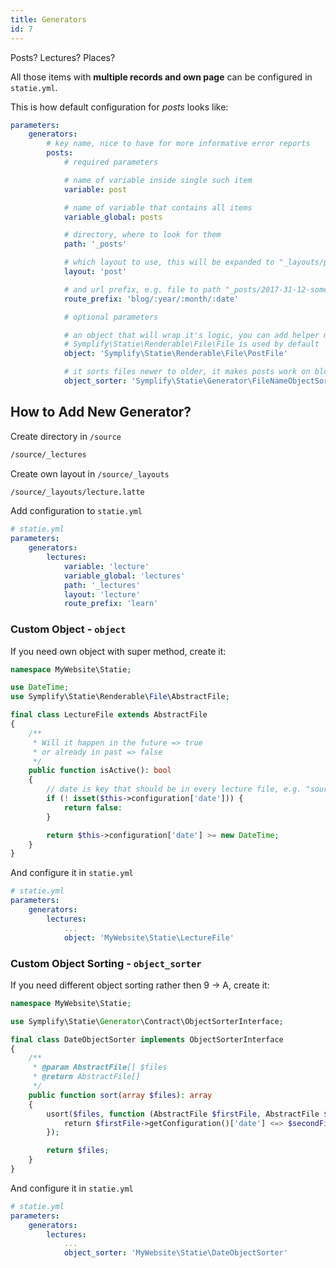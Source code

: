 ```yaml
---
title: Generators
id: 7
---
```


Posts? Lectures? Places?

All those items with **multiple records and own page** can be configured in `statie.yml`.

This is how default configuration for _posts_ looks like:

```yaml
parameters:
    generators:
        # key name, nice to have for more informative error reports
        posts:
            # required parameters

            # name of variable inside single such item
            variable: post

            # name of variable that contains all items
            variable_global: posts

            # directory, where to look for them
            path: '_posts'

            # which layout to use, this will be expanded to "_layouts/post.latte"
            layout: 'post'

            # and url prefix, e.g. file to path "_posts/2017-31-12-some-post.md" => "blog/2017/31/12/some-post"
            route_prefix: 'blog/:year/:month/:date'

            # optional parameters

            # an object that will wrap it's logic, you can add helper methods into it and use it in templates
            # Symplify\Statie\Renderable\File\File is used by default
            object: 'Symplify\Statie\Renderable\File\PostFile'

            # it sorts files newer to older, it makes posts work on blog site by default 
            object_sorter: 'Symplify\Statie\Generator\FileNameObjectSorter'
```

## How to Add New Generator?

Create directory in `/source`

```bash
/source/_lectures
```

Create own layout in `/source/_layouts`

```bash
/source/_layouts/lecture.latte
```

Add configuration to `statie.yml`

```yaml
# statie.yml
parameters:
    generators:
        lectures:
            variable: 'lecture'
            variable_global: 'lectures'
            path: '_lectures'
            layout: 'lecture'
            route_prefix: 'learn'
```

### Custom Object - `object`

If you need own object with super method, create it:

```php
namespace MyWebsite\Statie;

use DateTime;
use Symplify\Statie\Renderable\File\AbstractFile;

final class LectureFile extends AbstractFile
{
    /**
     * Will it happen in the future => true
     * or already in past => false
     */
    public function isActive(): bool
    {
        // date is key that should be in every lecture file, e.g. "source/_lectures/doctrine-orm.md"
        if (! isset($this->configuration['date'])) {
            return false:
        }

        return $this->configuration['date'] >= new DateTime;
    }
}
```

And configure it in `statie.yml`

```yaml
# statie.yml
parameters:
    generators:
        lectures:
            ...
            object: 'MyWebsite\Statie\LectureFile'
```

### Custom Object Sorting - `object_sorter`

If you need different object sorting rather then 9 → A, create it:

```php
namespace MyWebsite\Statie;

use Symplify\Statie\Generator\Contract\ObjectSorterInterface;

final class DateObjectSorter implements ObjectSorterInterface
{
    /**
     * @param AbstractFile[] $files
     * @return AbstractFile[]
     */
    public function sort(array $files): array
    {
        usort($files, function (AbstractFile $firstFile, AbstractFile $secondFile): int {
            return $firstFile->getConfiguration()['date'] <=> $secondFile->getConfiguration()['date']; 
        });

        return $files;
    }
}
```

And configure it in `statie.yml`

```yaml
# statie.yml
parameters:
    generators:
        lectures:
            ...
            object_sorter: 'MyWebsite\Statie\DateObjectSorter'
```
